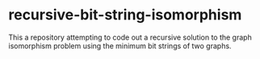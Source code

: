 # recursive-bit-string-isomorphism
This a repository attempting to code out a recursive solution to the graph isomorphism problem using the minimum bit strings of two graphs.
